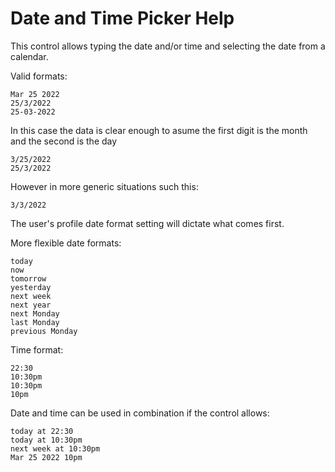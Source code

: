 # Date and Time Picker Help
This control allows typing the date and/or time and selecting the date from a calendar.

Valid formats:
```
Mar 25 2022
25/3/2022
25-03-2022
```


In this case the data is clear enough to asume the first digit is the month and the second is the day
```
3/25/2022
25/3/2022
```


However in more generic situations such this:
```
3/3/2022
```
The user's profile date format setting will dictate what comes first.


More flexible date formats:
```
today
now
tomorrow
yesterday
next week
next year
next Monday
last Monday
previous Monday
```


Time format:
```
22:30
10:30pm
10:30pm
10pm
```


Date and time can be used in combination if the control allows:
```
today at 22:30
today at 10:30pm
next week at 10:30pm
Mar 25 2022 10pm
```